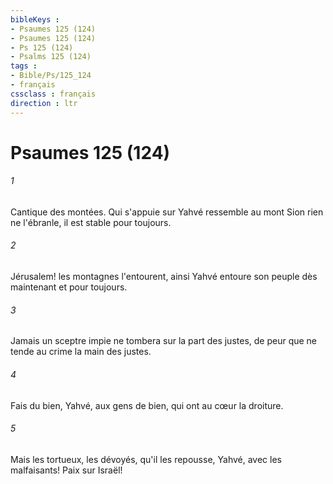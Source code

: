 ```yaml
---
bibleKeys : 
- Psaumes 125 (124)
- Psaumes 125 (124)
- Ps 125 (124)
- Psalms 125 (124)
tags : 
- Bible/Ps/125_124
- français
cssclass : français
direction : ltr
---
```


# Psaumes 125 (124)

###### 1
Cantique des montées. Qui s'appuie sur Yahvé ressemble au mont Sion rien ne l'ébranle, il est stable pour toujours.
###### 2
Jérusalem! les montagnes l'entourent, ainsi Yahvé entoure son peuple dès maintenant et pour toujours.
###### 3
Jamais un sceptre impie ne tombera sur la part des justes, de peur que ne tende au crime la main des justes.
###### 4
Fais du bien, Yahvé, aux gens de bien, qui ont au cœur la droiture.
###### 5
Mais les tortueux, les dévoyés, qu'il les repousse, Yahvé, avec les malfaisants! Paix sur Israël!

